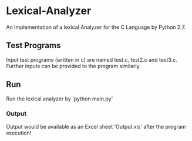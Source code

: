 # Lexical-Analyzer

An Implementation of a lexical Analyzer for the C Language by Python 2.7.

## Test Programs

Input test programs (written in c) are named test.c, test2.c and test3.c. Further inputs can be provided to the program similarly.

## Run
Run the lexical analyzer by 'python main.py'

### Output

Output would be available as an Excel sheet 'Output.xls' after the program execution!



